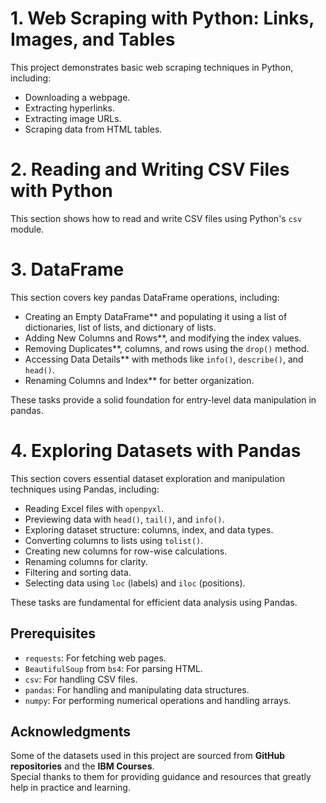 # 1. Web Scraping with Python: Links, Images, and Tables

This project demonstrates basic web scraping techniques in Python, including:

- Downloading a webpage.
- Extracting hyperlinks.
- Extracting image URLs.
- Scraping data from HTML tables.

# 2. Reading and Writing CSV Files with Python

This section shows how to read and write CSV files using Python's `csv` module.

# 3. DataFrame

This section covers key pandas DataFrame operations, including:

- Creating an Empty DataFrame** and populating it using a list of dictionaries, list of lists, and dictionary of lists.
- Adding New Columns and Rows**, and modifying the index values.
- Removing Duplicates**, columns, and rows using the `drop()` method.
- Accessing Data Details** with methods like `info()`, `describe()`, and `head()`.
- Renaming Columns and Index** for better organization.

These tasks provide a solid foundation for entry-level data manipulation in pandas.

# 4. Exploring Datasets with Pandas  

This section covers essential dataset exploration and manipulation techniques using Pandas, including:  

- Reading Excel files with `openpyxl`.  
- Previewing data with `head()`, `tail()`, and `info()`.  
- Exploring dataset structure: columns, index, and data types.  
- Converting columns to lists using `tolist()`.  
- Creating new columns for row-wise calculations.  
- Renaming columns for clarity.  
- Filtering and sorting data.  
- Selecting data using `loc` (labels) and `iloc` (positions).  

These tasks are fundamental for efficient data analysis using Pandas.

## Prerequisites
- `requests`: For fetching web pages.
- `BeautifulSoup` from `bs4`: For parsing HTML.
- `csv`: For handling CSV files.
- `pandas`: For handling and manipulating data structures.
- `numpy`: For performing numerical operations and handling arrays.

## Acknowledgments  
Some of the datasets used in this project are sourced from **GitHub repositories** and the **IBM Courses**.  
Special thanks to them for providing guidance and resources that greatly help in practice and learning.
